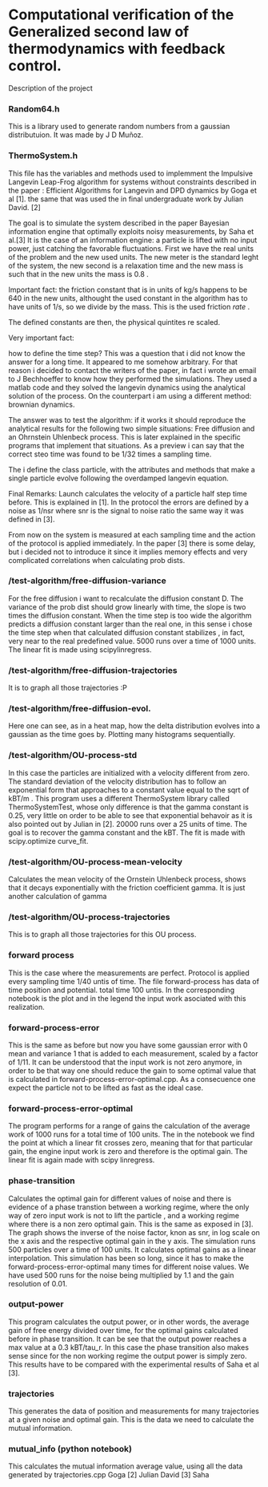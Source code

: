 # Computational verification of the Generalized second law of thermodynamics with feedback control. 

Description of the project

### Random64.h

This is a library used to generate random numbers from a gaussian distributuion. It was made by J D Muñoz. 

### ThermoSystem.h 

This file has the variables and methods used to implemment the Impulsive Langevin Leap-Frog algorithm for systems without constraints described in the paper : Efficient Algorithms for Langevin and DPD dynamics by Goga et al [1]. the same that was used the in final undergraduate work by Julian David. [2] 

The goal is to simulate the system described in the paper Bayesian information engine that optimally exploits noisy measurements, by Saha et al.[3] It is the case of an information engine: a particle is lifted with no input power, just catching the favorable fluctuations. First we have the real units of the problem and the new used units. The new meter is the standard leght of the system, the new second is a relaxation time and the new mass is such that in the new units the mass is 0.8 . 

Important fact: the friction constant that is in units of kg/s happens to be 640 in the new units, althought the used constant in the algorithm has to have units of 1/s, so we divide by the mass. This is the used friction *rate* . 

The defined constants are then, the physical quintites re scaled. 

Very important fact: 

 how to define the time step? This was a question that i did not know the answer for a long time. It appeared to me somehow arbitrary. For that reason i decided to contact the writers of the paper, in fact i wrote an email to J Bechhoeffer to know how they performed the simulations. They used a matlab code and they solved the langevin dynamics using the analytical solution of the process. On the counterpart i am using a different method: brownian dynamics.  
 
 The answer was to test the algorithm: if it works it should reproduce the analytical results for the following two simple situations: Free diffusion and an Ohrnstein Uhlenbeck process. This is later explained in the specific programs that implement that situations. As a preview i can say that the correct steo time was found to be 1/32 times a sampling time. 

The i define the class particle, with the attributes and methods that make a single particle evolve following the overdamped langevin equation. 

Final Remarks: Launch calculates the velocity of a particle half step time before. This is explained in [1]. In the protocol the errors are defined by a noise as 1/nsr where snr is the signal to noise ratio the same way it was defined in [3].

From now on the system is measured at each sampling time and the action of the protocol is applied immediately. In the paper [3] there is some delay, but i decided not to introduce it since it implies memory effects and very complicated correlations when calculating prob dists. 

### /test-algorithm/free-diffusion-variance

 For the free diffusion i want to recalculate the diffusion constant D. The variance of the prob dist should grow linearly with time, the slope is two times the diffusion constant. When the time step is too wide the algorithm predicts a diffusion constant larger than the real one, in this sense i chose the time step when that calculated diffusion constant stabilizes , in fact, very near to the real predefined value. 5000 runs over a time of 1000 units. The linear fit is made using scipylinregress. 

 ### /test-algorithm/free-diffusion-trajectories

It is to graph all those trajectories :P 

### /test-algorithm/free-diffusion-evol. 

Here one can see, as in a heat map, how the delta distribution evolves into a gaussian as the time goes by. Plotting many histograms sequentially. 

 ### /test-algorithm/OU-process-std

 In this case the particles are initialized with a velocity different from zero. The standard deviation of the velocity distribution has to follow an exponential form that approaches to a constant value equal to the sqrt of kBT/m . This program uses a different ThermoSystem library called ThermoSystemTest, whose only difference is that the gamma constant is 0.25, very little on order to be able to see that exponential behavoir as it is also pointed out by Julian in [2]. 20000 runs over a 25 units of time. The goal is to recover the gamma constant and the kBT. The fit is made with scipy.optimize curve_fit. 

### /test-algorithm/OU-process-mean-velocity

Calculates the mean velocity of the Ornstein Uhlenbeck process, shows that it decays exponentially with the friction coefficient gamma. It is just another calculation of gamma

### /test-algorithm/OU-process-trajectories 

This is to graph all those trajectories for this OU process. 

### forward process

This is the case where the measurements are perfect. Protocol is applied every sampling time 1/40 untis of time. The file forward-process has data of time position and potential. total time 100 untis. In the corresponding notebook is the plot and in the legend the input work asociated with this realization. 

### forward-process-error

This is the same as before but now you have some gaussian error with 0 mean and variance 1 that is added to each measurement, scaled by a factor of 1/11. It can be understood that the input work is not zero anymore, in order to be that way one should reduce the gain to some optimal value that is calculated in forward-process-error-optimal.cpp. As a consecuence one expect the particle not to be lifted as fast as the ideal case. 

### forward-process-error-optimal

The program performs for a range of gains the calculation of the average work of 1000 runs for a total time of 100 units. The in the notebook we find the point at which a linear fit crosses zero, meaning that for that particular gain, the engine input work is zero and therefore is the optimal gain. The linear fit is again made with scipy linregress. 

### phase-transition 

Calculates the optimal gain for different values of noise and there is evidence of a phase transtion between a working regime, where the only way of zero input work is not to lift the particle , and a working regime where there is a non zero optimal gain. This is the same as exposed in [3]. The graph shows the inverse of the noise factor, knon as snr, in log scale on the x axis and the respective optimal gain in the y axis. The simulation runs 500 particles over a time of 100 units. It calculates optimal gains as a linear interpolation. This simulation has been so long, since it has to make the forward-process-error-optimal many times for different noise values. We have used 500 runs for the noise being multiplied by 1.1 and the gain resolution of 0.01. 

### output-power

This program calculates the output power, or in other words, the average gain of free energy divided over time, for the optimal gains calculated before in phase transition. It can be see that the output power reaches a max value at a 0.3 kBT/tau_r. In this case the phase transition also makes sense since for the non working regime the output power is simply zero. This results have to be compared with the experimental results of Saha et al [3]. 

### trajectories

This generates the data of position and measurements for many trajectories at a given noise and optimal gain. This is the data we need to calculate the mutual information. 

### mutual_info (python notebook)

This calculates the mutual information average value, using all the data generated by trajectories.cpp Goga
[2] Julian David 
[3] Saha

